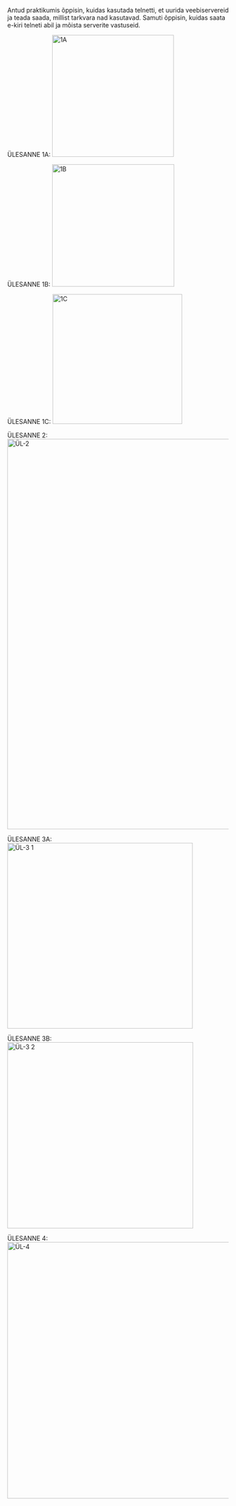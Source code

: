 Antud praktikumis õppisin, kuidas kasutada telnetti, et uurida veebiservereid ja teada saada, millist tarkvara nad kasutavad. Samuti õppisin, kuidas saata e-kiri telneti abil ja mõista serverite vastuseid.

ÜLESANNE 1A: 
<img width="277" alt="1A" src="https://github.com/user-attachments/assets/94ea81c0-a6c0-4f2a-b4ac-46b85107906e">

ÜLESANNE 1B:
<img width="278" alt="1B" src="https://github.com/user-attachments/assets/13d8f9ad-c3f8-48e6-a1e9-96e8d3f0b4a5">

ÜLESANNE 1C:
<img width="295" alt="1C" src="https://github.com/user-attachments/assets/b62b9303-59b1-4ae5-8b3e-c3ee68548778">

ÜLESANNE 2:
<img width="887" alt="ÜL-2" src="https://github.com/user-attachments/assets/e05b9491-dcdf-4dc9-ad96-214b10f9f849">

ÜLESANNE 3A:
<img width="422" alt="ÜL-3 1" src="https://github.com/user-attachments/assets/8f36f349-5d1a-4755-8c53-eef78875b649">

ÜLESANNE 3B:
<img width="423" alt="ÜL-3 2" src="https://github.com/user-attachments/assets/2f3f38f8-272d-4111-8e0c-0d5708c9695e">

ÜLESANNE 4:
<img width="583" alt="ÜL-4" src="https://github.com/user-attachments/assets/5e64f192-4a04-426b-9e8a-6c374dfa6ef3">



